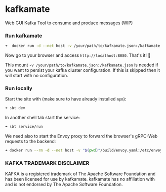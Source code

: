 # kafkamate

Web GUI Kafka Tool to consume and produce messages (WIP)

### Run kafkamate
```bash
➜  docker run -d --net host -v /your/path/to/kafkamate.json:/kafkamate.json csofronia/kafkamate:latest
```
Now go to your browser and access `http://localhost:8080`. That's it! :rocket:

This mount `-v /your/path/to/kafkamate.json:/kafkamate.json` is needed if you want to persist your kafka cluster configuration.
If this is skipped then it will start with no configuration. 

### Run locally
Start the site with (make sure to have already installed `npm`):
```bash
➜ sbt dev
``` 

In another shell tab start the service:
```bash
➜ sbt service/run
```

We need also to start the Envoy proxy to forward the browser's gRPC-Web requests to the backend:
```bash
➜ docker run --rm -d --net host -v "$(pwd)"/build/envoy.yaml:/etc/envoy/envoy.yaml:ro envoyproxy/envoy:v1.15.0
```



### KAFKA TRADEMARK DISCLAIMER
KAFKA is a registered trademark of The Apache Software Foundation and
has been licensed for use by kafkamate. kafkamate has no
affiliation with and is not endorsed by The Apache Software Foundation.
